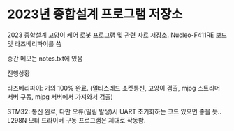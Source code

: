 # 2023년 종합설계 프로그램 저장소
2023 종합설계 고양이 케어 로봇 프로그램 및 관련 자료 저장소. Nucleo-F411RE 보드 및 라즈베리파이를 씀

중간 메모는 notes.txt에 있음

진행상황

라즈베리파이: 거의 100% 완료. (멀티스레드 소켓통신, 고양이 검출, mjpg 스트리머 서버 구동, mjpg 서버에서 가져와서 검출)

STM32: 통신 완료, 다만 오류(밀림 발생)시 UART 초기화하는 코드 있으면 좋을 듯.. 
L298N 모터 드라이버 구동 프로그램은 제대로 작동함.
